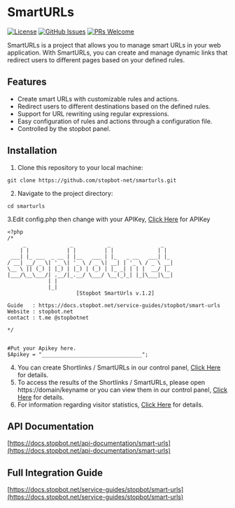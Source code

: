 # SmartURLs

[![License](https://img.shields.io/badge/license-CC0%201.0%20Universal-blue.svg)](https://creativecommons.org/publicdomain/zero/1.0/)
[![GitHub Issues](https://img.shields.io/github/issues/stopbot-net/smarturls.svg)](https://github.com/stopbot-net/smarturls/issues)
[![PRs Welcome](https://img.shields.io/badge/PRs-welcome-brightgreen.svg)](https://github.com/stopbot-net/smarturls/pulls)

SmartURLs is a project that allows you to manage smart URLs in your web application. With SmartURLs, you can create and manage dynamic links that redirect users to different pages based on your defined rules.

## Features

- Create smart URLs with customizable rules and actions.
- Redirect users to different destinations based on the defined rules.
- Support for URL rewriting using regular expressions.
- Easy configuration of rules and actions through a configuration file.
- Controlled by the stopbot panel.

## Installation

1. Clone this repository to your local machine:
```
git clone https://github.com/stopbot-net/smarturls.git
```
2. Navigate to the project directory:
```
cd smarturls
```
3.Edit config.php then change with your APIKey, [Click Here](https://stopbot.net/apikey) for APIKey
```
<?php
/*
     _              _           _                _   
    | |            | |         | |              | |  
 ___| |_ ___  _ __ | |__   ___ | |_   _ __   ___| |_ 
/ __| __/ _ \| '_ \| '_ \ / _ \| __| | '_ \ / _ \ __|
\__ \ || (_) | |_) | |_) | (_) | |_ _| | | |  __/ |_ 
|___/\__\___/| .__/|_.__/ \___/ \__(_)_| |_|\___|\__|
             | |                                     
             |_|                                     
                      [Stopbot SmartUrls v.1.2]

Guide   : https://docs.stopbot.net/service-guides/stopbot/smart-urls
Website : stopbot.net
contact : t.me @stopbotnet

*/


#Put your Apikey here.
$Apikey = "________________________________";
```
4. You can create Shortlinks / SmartURLs in our control panel, [Click Here](https://docs.stopbot.net/panel-guides/services/stopbot/smart-urls) for details.
5. To access the results of the Shortlinks / SmartURLs, please open https://domain/keyname or you can view them in our control panel, [Click Here](https://docs.stopbot.net/panel-guides/services/stopbot/smart-urls) for details.
6. For information regarding visitor statistics, [Click Here](https://docs.stopbot.net/panel-guides/services/stopbot/smart-urls) for details.

## API Documentation

[https://docs.stopbot.net/api-documentation/smart-urls](https://docs.stopbot.net/api-documentation/smart-urls)

## Full Integration Guide
[https://docs.stopbot.net/service-guides/stopbot/smart-urls](https://docs.stopbot.net/service-guides/stopbot/smart-urls)

